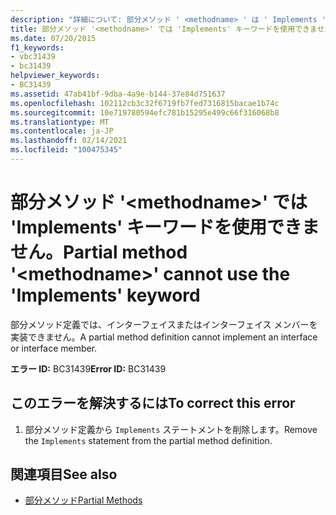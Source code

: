 ```yaml
---
description: "詳細について: 部分メソッド ' <methodname> ' は ' Implements ' キーワードを使用できません"
title: 部分メソッド '<methodname>' では 'Implements' キーワードを使用できません。
ms.date: 07/20/2015
f1_keywords:
- vbc31439
- bc31439
helpviewer_keywords:
- BC31439
ms.assetid: 47ab41bf-9dba-4a9e-b144-37e84d751637
ms.openlocfilehash: 102112cb3c32f6719fb7fed7316815bacae1b74c
ms.sourcegitcommit: 10e719780594efc781b15295e499c66f316068b8
ms.translationtype: MT
ms.contentlocale: ja-JP
ms.lasthandoff: 02/14/2021
ms.locfileid: "100475345"
---
```

# <a name="partial-method-methodname-cannot-use-the-implements-keyword"></a><span data-ttu-id="7577c-103">部分メソッド '\<methodname>' では 'Implements' キーワードを使用できません。</span><span class="sxs-lookup"><span data-stu-id="7577c-103">Partial method '\<methodname>' cannot use the 'Implements' keyword</span></span>

<span data-ttu-id="7577c-104">部分メソッド定義では、インターフェイスまたはインターフェイス メンバーを実装できません。</span><span class="sxs-lookup"><span data-stu-id="7577c-104">A partial method definition cannot implement an interface or interface member.</span></span>  
  
 <span data-ttu-id="7577c-105">**エラー ID:** BC31439</span><span class="sxs-lookup"><span data-stu-id="7577c-105">**Error ID:** BC31439</span></span>  
  
## <a name="to-correct-this-error"></a><span data-ttu-id="7577c-106">このエラーを解決するには</span><span class="sxs-lookup"><span data-stu-id="7577c-106">To correct this error</span></span>  
  
1. <span data-ttu-id="7577c-107">部分メソッド定義から `Implements` ステートメントを削除します。</span><span class="sxs-lookup"><span data-stu-id="7577c-107">Remove the `Implements` statement from the partial method definition.</span></span>  
  
## <a name="see-also"></a><span data-ttu-id="7577c-108">関連項目</span><span class="sxs-lookup"><span data-stu-id="7577c-108">See also</span></span>

- [<span data-ttu-id="7577c-109">部分メソッド</span><span class="sxs-lookup"><span data-stu-id="7577c-109">Partial Methods</span></span>](../programming-guide/language-features/procedures/partial-methods.md)
